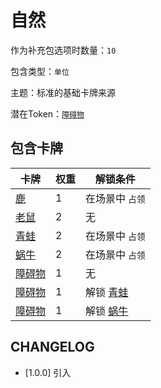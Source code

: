 # 自然

作为补充包选项时数量：`10`

包含类型：`单位`

主题：标准的基础卡牌来源

潜在Token：[`障碍物`](障碍物.md)

## 包含卡牌

卡牌 | 权重 | 解锁条件
--- | --- | ---
[鹿](../卡牌/鹿.md) | 1 | 在场景中 `占领`
[老鼠](../卡牌/老鼠.md) | 2 | 无
[青蛙](../卡牌/青蛙.md) | 2 | 在场景中 `占领`
[蜗牛](../卡牌/蜗牛.md) | 2 | 在场景中 `占领`
[障碍物](障碍物.md) | 1 | 无
[障碍物](障碍物.md) | 1 | 解锁 [青蛙](../卡牌/青蛙.md)
[障碍物](障碍物.md) | 1 | 解锁 [蜗牛](../卡牌/蜗牛.md)

## CHANGELOG

- [1.0.0] 引入
